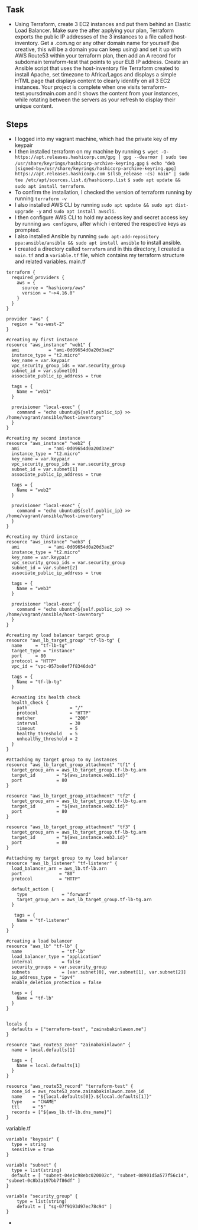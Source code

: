 ## Task 
- Using Terraform, create 3 EC2 instances and put them behind an Elastic Load Balancer. Make sure the after applying your plan, Terraform exports the public IP addresses of the 3 instances to a file called host-inventory. Get a .com.ng or any other domain name for yourself (be creative, this will be a domain you can keep using) and set it up with AWS Route53 within your terraform plan, then add an A record for subdomain terraform-test that points to your ELB IP address. Create an Ansible script that uses the host-inventory file Terraform created to install Apache, set timezone to Africa/Lagos and displays a simple HTML page that displays content to clearly identify on all 3 EC2 instances. Your project is complete when one visits terraform-test.yoursdmain.com and it shows the content from your instances, while rotating between the servers as your refresh to display their unique content.


## Steps 
- I logged into my vagrant machine, which had the private key of my keypair 
- I then installed terraform on my machine by running `$ wget -O- https://apt.releases.hashicorp.com/gpg | gpg --dearmor | sudo tee /usr/share/keyrings/hashicorp-archive-keyring.gpg` `$ echo "deb [signed-by=/usr/share/keyrings/hashicorp-archive-keyring.gpg] https://apt.releases.hashicorp.com $(lsb_release -cs) main" | sudo tee /etc/apt/sources.list.d/hashicorp.list` 
`$ sudo apt update && sudo apt install terraform`. 
- To confirm the installation, I checked the version of terraform running by running `terraform -v` 
- I also installed AWS CLI by running `sudo apt update && sudo apt dist-upgrade -y` and `sudo apt install awscli`. 
- I then configure AWS CLI to hold my access key and secret access key by running `aws configure`, after which i entered the respective keys as prompted. 
- I also installed Ansible by running `sudo apt-add-repository ppa:ansible/ansible && sudo apt install ansible` to install ansible. 
- I created a directory called `terraform` and in this directory, I created a `main.tf` and a `variable.tf` file, which contains my terraform structure and related variables. 
main.tf
```
terraform {
  required_providers {
    aws = {
      source = "hashicorp/aws"
      version = "~>4.16.0"
    }
  }
}

provider "aws" {
  region = "eu-west-2"
}

#creating my first instance
resource "aws_instance" "web1" {
  ami           = "ami-0d09654d0a20d3ae2"
  instance_type = "t2.micro"
  key_name = var.keypair
  vpc_security_group_ids = var.security_group
  subnet_id = var.subnet[0]
  associate_public_ip_address = true

  tags = {
    Name = "web1"
  }

  provisioner "local-exec" {
    command = "echo ubuntu@${self.public_ip} >> /home/vagrant/ansible/host-inventory"
  }
}

#creating my second instance
resource "aws_instance" "web2" {
  ami           = "ami-0d09654d0a20d3ae2"
  instance_type = "t2.micro"
  key_name = var.keypair
  vpc_security_group_ids = var.security_group
  subnet_id = var.subnet[1]
  associate_public_ip_address = true

  tags = {
    Name = "web2"
  }

  provisioner "local-exec" {
    command = "echo ubuntu@${self.public_ip} >> /home/vagrant/ansible/host-inventory"
  }
}

#creating my third instance
resource "aws_instance" "web3" {
  ami           = "ami-0d09654d0a20d3ae2"
  instance_type = "t2.micro"
  key_name = var.keypair
  vpc_security_group_ids = var.security_group
  subnet_id = var.subnet[2]
  associate_public_ip_address = true

  tags = {
    Name = "web3"
  }

  provisioner "local-exec" {
    command = "echo ubuntu@${self.public_ip} >> /home/vagrant/ansible/host-inventory"
  }
}

#creating my load balancer target group
resource "aws_lb_target_group" "tf-lb-tg" {
  name     = "tf-lb-tg"
  target_type = "instance"
  port     = 80
  protocol = "HTTP"
  vpc_id = "vpc-057be8ef7f8346de3"

  tags = {
    Name = "tf-lb-tg"
  }

  #creating its health check
  health_check {
    path                = "/"
    protocol            = "HTTP"
    matcher             = "200"
    interval            = 30
    timeout             = 5
    healthy_threshold   = 5
    unhealthy_threshold = 2
  }
}

#attaching my target group to my instances
resource "aws_lb_target_group_attachment" "tf1" {
  target_group_arn = aws_lb_target_group.tf-lb-tg.arn
  target_id        = "${aws_instance.web1.id}"
  port             = 80
}

resource "aws_lb_target_group_attachment" "tf2" {
  target_group_arn = aws_lb_target_group.tf-lb-tg.arn
  target_id        = "${aws_instance.web2.id}"
  port             = 80
}

resource "aws_lb_target_group_attachment" "tf3" {
  target_group_arn = aws_lb_target_group.tf-lb-tg.arn
  target_id        = "${aws_instance.web3.id}"
  port             = 80
}

#attaching my target group to my load balancer
resource "aws_lb_listener" "tf-listener" {
  load_balancer_arn = aws_lb.tf-lb.arn
  port              = "80"
  protocol          = "HTTP"

  default_action {
    type             = "forward"
    target_group_arn = aws_lb_target_group.tf-lb-tg.arn
  }

   tags = {
    Name = "tf-listener"
  }
}

#creating a load balancer 
resource "aws_lb" "tf-lb" {
  name               = "tf-lb"
  load_balancer_type = "application"
  internal           = false
  security_groups = var.security_group
  subnets            = [var.subnet[0], var.subnet[1], var.subnet[2]]
  ip_address_type = "ipv4"
  enable_deletion_protection = false

  tags = {
    Name = "tf-lb"
  }
}


locals {
  defaults = ["terraform-test", "zainabakinlawon.me"]
}

resource "aws_route53_zone" "zainabakinlawon" {
  name = local.defaults[1]

  tags = {
    Name = local.defaults[1]
  }
}

resource "aws_route53_record" "terraform-test" {
  zone_id = aws_route53_zone.zainabakinlawon.zone_id
  name    = "${local.defaults[0]}.${local.defaults[1]}"
  type    = "CNAME"
  ttl     = "5"
  records = ["${aws_lb.tf-lb.dns_name}"]
}
```


variable.tf

```
variable "keypair" {
  type = string
  sensitive = true
}

variable "subnet" {
  type = list(string)
  default = [ "subnet-04e1c98ebc020002c", "subnet-08901d5a577f56c14", "subnet-0c8b3a197bb7f86df" ]
}

variable "security_group" {
    type = list(string)
    default = [ "sg-07f9193d97ec78c94" ]
}
```


- 
